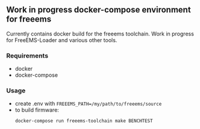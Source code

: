 ## Work in progress docker-compose environment for freeems

Currently contains docker build for the freeems toolchain. Work in progress for
FreeEMS-Loader and various other tools.

### Requirements
 * docker
 * docker-compose

### Usage
 * create .env with `FREEEMS_PATH=/my/path/to/freeems/source`
 * to build firmware:
   ```
   docker-compose run freeems-toolchain make BENCHTEST
   ```
